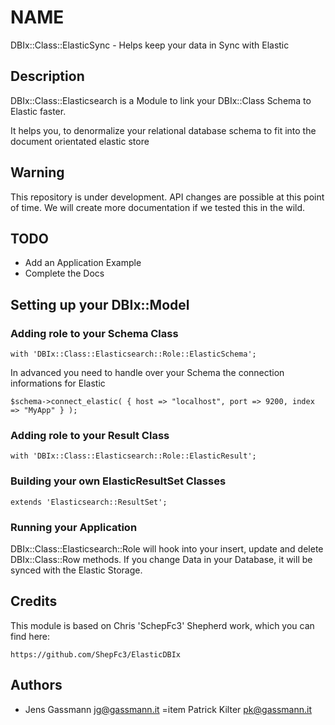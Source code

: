 # NAME

DBIx::Class::ElasticSync - Helps keep your data in Sync with Elastic

## Description

DBIx::Class::Elasticsearch is a Module to link your DBIx::Class Schema to Elastic faster.

It helps you, to denormalize your relational database schema to fit into the document orientated elastic store

## Warning

This repository is under development. API changes are possible at this point of time. We will create more documentation if we tested this in the wild.

## TODO

- Add an Application Example
- Complete the Docs

## Setting up your DBIx::Model

### Adding role to your Schema Class

    with 'DBIx::Class::Elasticsearch::Role::ElasticSchema';

In advanced you need to handle over your Schema the connection informations for Elastic

    $schema->connect_elastic( { host => "localhost", port => 9200, index => "MyApp" } );

### Adding role to your Result Class

    with 'DBIx::Class::Elasticsearch::Role::ElasticResult';

### Building your own ElasticResultSet Classes

    extends 'Elasticsearch::ResultSet';

### Running your Application

DBIx::Class::Elasticsearch::Role will hook into your insert, update and delete DBIx::Class::Row methods. If you change Data in your Database, it will be synced with the Elastic Storage.

## Credits

This module is based on Chris 'SchepFc3' Shepherd work, which you can find here:

    https://github.com/ShepFc3/ElasticDBIx

## Authors

- Jens Gassmann  <jg@gassmann.it>
=item Patrick Kilter <pk@gassmann.it>
